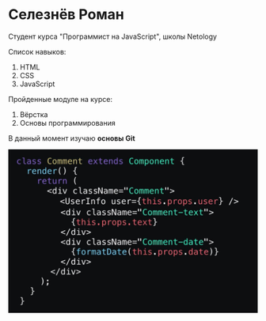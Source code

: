 
# Селезнёв Роман

Студент курса "Программист на JavaScript", школы Netology 

Список навыков:
1. HTML
1. CSS
1. JavaScript

Пройденные модуле на курсе:
1. Вёрстка
1. Основы программирования

В данный момент изучаю **основы Git**

![](/img/img.jpg)
